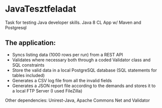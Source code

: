 # JavaTesztfeladat
Task for testing Java developer skills. Java 8 CL App w/ Maven and Postgresql

## The application:
- Syncs listing data (1000 rows per run) from a REST API
- Validates where necessary both through a coded Validator class and SQL constraints
- Store the valid data in a local PostgreSQL database (SQL statements for tables included)
- Generates a CSV log file from all the invalid fields
- Generates a JSON report file according to the demands and stores it to a local FTP Server (I used FileZilla)

Other dependencies: Unirest-Java, Apache Commons Net and Validator

